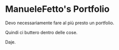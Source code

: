 # ManueleFetto's Portfolio

Devo necessariamente fare al più presto un portfolio.

Quindi ci buttero dentro delle cose.

Daje.
